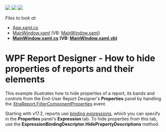 <!-- default badges list -->
![](https://img.shields.io/endpoint?url=https://codecentral.devexpress.com/api/v1/VersionRange/128605270/21.1.5%2B)
[![](https://img.shields.io/badge/Open_in_DevExpress_Support_Center-FF7200?style=flat-square&logo=DevExpress&logoColor=white)](https://supportcenter.devexpress.com/ticket/details/T568088)
[![](https://img.shields.io/badge/📖_How_to_use_DevExpress_Examples-e9f6fc?style=flat-square)](https://docs.devexpress.com/GeneralInformation/403183)
<!-- default badges end -->
<!-- default file list -->
*Files to look at*:

* [App.xaml.cs](./CS/HidePropertiesExample/App.xaml.cs)
* [MainWindow.xaml](./CS/HidePropertiesExample/MainWindow.xaml) (VB: [MainWindow.xaml](./VB/HidePropertiesExample/MainWindow.xaml))
* **[MainWindow.xaml.cs](./CS/HidePropertiesExample/MainWindow.xaml.cs) (VB: [MainWindow.xaml.vb](./VB/HidePropertiesExample/MainWindow.xaml.vb))**
<!-- default file list end -->
# WPF Report Designer - How to hide properties of reports and their elements


<p>This example illustrates how to hide properties of a report, its bands and controls from the End-User Report Designer's <strong>Properties</strong> panel<strong> </strong>by handling the <a href="https://documentation.devexpress.com/XtraReports/DevExpress.XtraReports.UI.XtraReport.FilterComponentProperties.event">XtraReport.FilterComponentProperties</a> event.</p>
<p>Starting with v17.2, reports use <a href="https://documentation.devexpress.com/XtraReports/119236/Creating-Reports-in-Visual-Studio/Detailed-Guide-to-DevExpress-Reporting/Providing-Data-to-Reports/Data-Binding-Overview/Data-Binding-Modes">binding expressions</a>, which you can specify in the <strong>Properties </strong>panel's <strong>Expression </strong>tab. To hide properties from this tab, use the <strong>ExpressionBindingDescriptor.HidePropertyDescriptions </strong>method.</p>

<br/>


